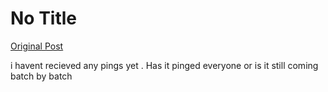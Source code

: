# No Title

[Original Post](https://discourse.onlinedegree.iitm.ac.in/t/169029/359)

<p>i havent recieved any pings yet . Has it pinged everyone or is it still coming batch by batch</p>